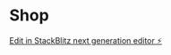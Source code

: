 # Shop

[Edit in StackBlitz next generation editor ⚡️](https://stackblitz.com/~/github.com/Ftwhh/Shop)